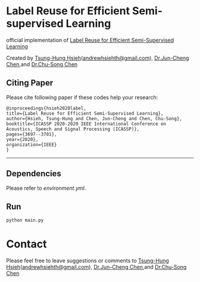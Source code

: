 # Label Reuse for Efficient Semi-supervised Learning
official implementation of [Label Reuse for Efficient Semi-Supervised Learning](https://ieeexplore.ieee.org/document/9053362)

Created by [Tsung-Hung Hsieh](https://github.com/nemothh)(andrewhsiehth@gmail.com), [Dr.Jun-Cheng Chen](https://www.citi.sinica.edu.tw/pages/pullpull/index_en.html),and [Dr.Chu-Song Chen](https://www.iis.sinica.edu.tw/pages/song/)

## Citing Paper
Please cite following paper if these codes help your research:

    @inproceedings{hsieh2020label,
    title={Label Reuse for Efficient Semi-Supervised Learning},
    author={Hsieh, Tsung-Hung and Chen, Jun-Cheng and Chen, Chu-Song},
    booktitle={ICASSP 2020-2020 IEEE International Conference on Acoustics, Speech and Signal Processing (ICASSP)},
    pages={3697--3701},
    year={2020},
    organization={IEEE}
    }

---

## Dependencies 
Please refer to *environment.yml*. 

## Run 
``` bash
python main.py 
```

# Contact 
Please feel free to leave suggestions or comments to [Tsung-Hung Hsieh](https://github.com/nemothh)(andrewhsiehth@gmail.com), [Dr.Jun-Cheng Chen](https://www.citi.sinica.edu.tw/pages/pullpull/index_en.html),and [Dr.Chu-Song Chen](https://www.iis.sinica.edu.tw/pages/song/)
